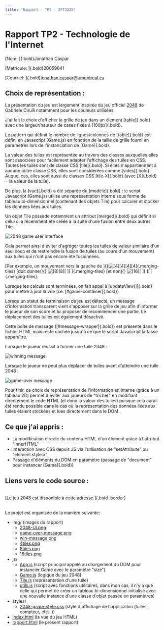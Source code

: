 ```yaml
---
title: 'Rapport - TP2 - IFT3225'
---
```


Rapport TP2 - Technologie de l'Internet
=======================================

<div id="infos">

[Nom: ]{.bold}Jonathan Caspar

[Matricule: ]{.bold}20059041

[Courriel: ]{.bold}jonathan.caspar@umontreal.ca

</div>

Choix de représentation :
------------------------------------------------------------------------

<div class="presentation-box">

La présentation du jeu est largement inspirée du jeu officiel
[2048](http://gabrielecirulli.github.io/2048/) de Gabriele Cirulli
notamment pour les couleurs utilisées.

<div id="box1">

<div>

J'ai fait le choix d'afficher la grille de jeu dans un élement
[table]{.bold} avec une largeur/hauteur de cases fixée à [100px]{.bold}.

Le pattern qui définit le nombre de lignes/colonnes de [table]{.bold}
est défini en Javascript (Game.js) en fonction de la taille de grille
fourni en paramètres lors de l'instanciation de [Game]{.bold}.

La valeur des tuiles est représentée au travers des classes auxquelles
elles sont associées pour facilement adapter l'affichage des tuiles en
CSS. Toutes les tuiles sont de classe CSS [tile]{.bold}. Si elles
n'appartiennent à aucune autre classe CSS, elles sont considérées comme
[vides]{.bold}.\
Auquel cas, elles sont aussi de classes CSS [tile-X]{.bold} (avec
[X]{.bold} = la valeur de la tuile).

De plus, la [vue]{.bold} a été séparée du [modèle]{.bold} : le script
Javascript (Game.js) utilise une représentation interne sous forme de
tableau bi-dimensionnel (contenant des objets Tile) pour calculer et
stocker les données liées aux tuiles.

Un objet Tile possède notamment un attribut [merged]{.bold} qui définit
si celui ci a récemment été créée à la suite d'une fusion entre deux
autres Tile.

</div>

![2048 game user interface](img/2048-UI.png)

</div>

Cela permet ainsi d'éviter d'agréger toutes les tuiles de valeur
similaire d'un seul coup et de restreindre la fusion de tuiles (au cours
d'un mouvement) aux tuiles qui n'ont pas encore été fusionnées.

[Par exemple, un mouvement vers la gauche de
]{}![\[4\]\[4\]\[4\]\[4\]](img/4tiles.png){.merging-tiles} [doit
donner]{} ![\[8\]\[8\]\[ \]\[ \]](img/8tiles.png){.merging-tiles} [et
non]{} ![\[16\]\[ \]\[ \]\[ \]](img/16tiles.png){.merging-tiles}.

Lorsque les calculs sont terminées, on fait appel à
[updateView()]{.bold} pour mettre à jour la vue (i.e.
[\#game-container]{.bold})

Lorsqu'un statut de terminaison de jeu est détecté, un message
d'information transparent vient s'apposer sur la grille de jeu afin
d'informer le joueur de son score et lui proposer de recommencer une
partie. Le déplacement des tuiles est également désactivé.

Cette boîte de message ([\#message-wrapper]{.bold}) est présente dans le
fichier HTML mais reste cachée jusqu'à ce que le script Javascript la
fasse apparaître.

<div id="box2">

<div>

Lorsque le joueur réussit à former une tuile 2048 :

![winning message](img/win-message.png)

</div>

<div>

Lorsque le joueur ne peut plus déplacer de tuiles avant d'atteindre une
tuile 2048 :

![game-over message](img/game-over-message.png)

</div>

</div>

Pour finir, ce choix de représentation de l'information en interne
(grâce à un tableau 2D) permet d'éviter aux joueurs de "tricher" en
modifiant directement le code HTML (et donc la valeur des tuiles)
puisque cela aurait été rendu possible dans le cas où la représentation
des données liées aux tuiles étaient stockées et lues directement dans
le DOM.

</div>

Ce que j'ai appris :
------------------------------------------------------------------------

<div class="presentation-box">

-   La modification directe du contenu HTML d'un élement grâce à
    l'attribut "innerHTML"
-   Interaction avec CSS depuis JS via l'utilisation de "setAttribute"
    ou "element.style.x"
-   Passage d'éléments du DOM en paramètre (passage de "document" pour
    instancer [Game]{.bold})

</div>

Liens vers le code source :
------------------------------------------------------------------------

<div class="presentation-box">

\
[Le jeu 2048 est disponible à cette [adresse](https://p1129743.github.io/IFT3225-2048/).]{.bold
.border}

\
Le projet est organisée de la manière suivante:

-   img/ (images du rapport)
    -   [2048-UI.png](img/2048-UI.png)
    -   [game-over-message.png](img/game-over-message.png)
    -   [win-message.png](img/win-message.png)
    -   [4tiles.png](img/4tiles.png)
    -   [8tiles.png](img/8tiles.png)
    -   [16tiles.png](img/16tiles.png)
-   js/
    -   [App.js](js/App.js) (script principal appelé au chargement du
        DOM pour instancier Game avec le paramètre "size")
    -   [Game.js](js/Game.js) (logique du jeu 2048)
    -   [Tile.js](js/Tile.js) (représentation d'une tuile)
    -   [utils.js](js/utils.js) (script avec fonctions utilitaires, dans
        mon cas, il n'y a que celle qui permet de créer un tableau
        bi-dimensionnel initialisé avec une nouvelle instance d'une
        classe d'objet passée en paramètres)
-   styles/
    -   [2048-game-style.css](styles/2048-game-style.css) (style
        d'affichage de l'application (tuiles, compteur, etc...))
-   [index.html](index.html) (la vue du jeu HTML)
-   [rapport.html](rapport.html) (le présent rapport)

</div>
